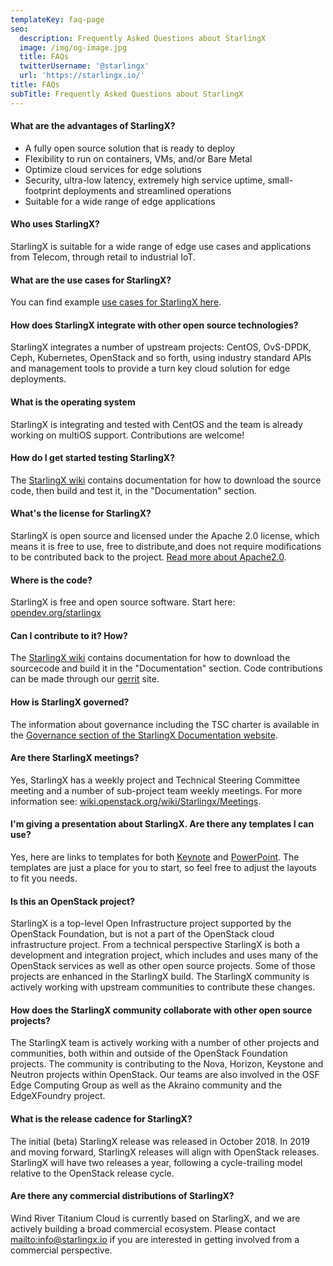 ```yaml
---
templateKey: faq-page
seo:
  description: Frequently Asked Questions about StarlingX
  image: /img/og-image.jpg
  title: FAQs
  twitterUsername: '@starlingx'
  url: 'https://starlingx.io/'
title: FAQs
subTitle: Frequently Asked Questions about StarlingX
---
```

#### What are the advantages of StarlingX?

* A fully open source solution that is ready to deploy
* Flexibility to run on containers, VMs, and/or Bare Metal
* Optimize cloud services for edge solutions
* Security, ultra-low latency, extremely high service uptime, small-footprint deployments and streamlined operations
* Suitable for a wide range of edge applications

#### Who uses StarlingX?

StarlingX is suitable for a wide range of edge use cases and applications from Telecom, through retail to industrial IoT.

#### What are the use cases for StarlingX?

You can find example [use cases for StarlingX here](/learn).

#### How does StarlingX integrate with other open source technologies?

StarlingX integrates a number of upstream projects: CentOS, OvS-DPDK, Ceph, Kubernetes, OpenStack and so forth, using industry standard APIs and management tools to provide a turn key cloud solution for edge deployments.

#### What is the operating system

StarlingX is integrating and tested with CentOS and the team is already working on multiOS support. Contributions are welcome!

#### How do I get started testing StarlingX?

The [StarlingX wiki](https://wiki.openstack.org/wiki/StarlingX) contains documentation for how to download the source code, then build and test it, in the "Documentation" section.

#### What's the license for StarlingX?

StarlingX is open source and licensed under the Apache 2.0 license, which means it is free to use, free to distribute,and does not require modifications to be contributed back to the project. [Read more about Apache2.0](https://www.apache.org/licenses/LICENSE-2.0).

#### Where is the code?

StarlingX is free and open source software. Start here: [opendev.org/starlingx](https://opendev.org/starlingx)

#### Can I contribute to it? How?

The [StarlingX wiki](https://wiki.openstack.org/wiki/StarlingX) contains documentation for how to download the sourcecode and build it in the "Documentation" section. Code contributions can be made through our [gerrit](https://opendev.org/starlingx) site.

#### How is StarlingX governed?

The information about governance including the TSC charter is available in the [Governance section of the StarlingX Documentation website](https://docs.starlingx.io/governance/index.html).

#### Are there StarlingX meetings?

Yes, StarlingX has a weekly project and Technical Steering Committee meeting and a number of sub-project team weekly meetings. For more information see: [wiki.openstack.org/wiki/Starlingx/Meetings](https://wiki.openstack.org/wiki/Starlingx/Meetings).

#### I'm giving a presentation about StarlingX. Are there any templates I can use?

Yes, here are links to templates for both [Keynote](https://www.starlingx.io/collateral/StarlingX_SlideDeck_Template_a.key) and [PowerPoint](https://www.starlingx.io/collateral/StarlingX_SlideDeck_Template_a.pptx). The templates are just a place for you to start, so feel free to adjust the layouts to fit you needs.

#### Is this an OpenStack project?

StarlingX is a top-level Open Infrastructure project supported by the OpenStack Foundation, but is not a part of the OpenStack cloud infrastructure project. From a technical perspective StarlingX is both a development and integration project, which includes and uses many of the OpenStack services as well as other open source projects. Some of those projects are enhanced in the StarlingX build. The StarlingX community is actively working with upstream communities to contribute these changes.

#### How does the StarlingX community collaborate with other open source projects?

The StarlingX team is actively working with a number of other projects and communities, both within and outside of the OpenStack Foundation projects. The community is contributing to the Nova, Horizon, Keystone and Neutron projects within OpenStack. Our teams are also involved in the OSF Edge Computing Group as well as the Akraino community and the EdgeXFoundry project.

#### What is the release cadence for StarlingX?

The initial (beta) StarlingX release was released in October 2018. In 2019 and moving forward, StarlingX releases will align with OpenStack releases. StarlingX will have two releases a year, following a cycle-trailing model relative to the OpenStack release cycle.

#### Are there any commercial distributions of StarlingX?

Wind River Titanium Cloud is currently based on StarlingX, and we are actively building a broad commercial ecosystem. Please contact <mailto:info@starlingx.io> if you are interested in getting involved from a commercial perspective.
